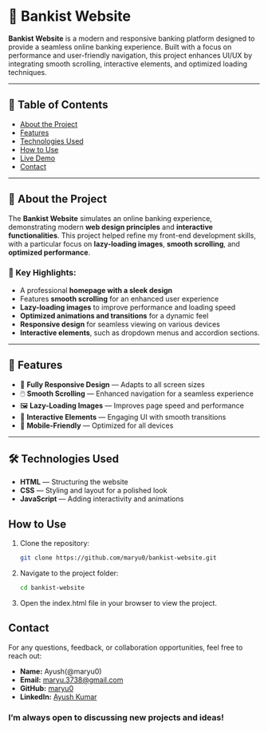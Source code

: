 # 🏦 Bankist Website

**Bankist Website** is a modern and responsive banking platform designed to provide a seamless online banking experience. Built with a focus on performance and user-friendly navigation, this project enhances UI/UX by integrating smooth scrolling, interactive elements, and optimized loading techniques.

---

## 📌 Table of Contents

- [About the Project](#about-the-project)
- [Features](#features)
- [Technologies Used](#technologies-used)
- [How to Use](#how-to-use)
- [Live Demo](#live-demo)
- [Contact](#contact)

---

## 📝 About the Project

The **Bankist Website** simulates an online banking experience, demonstrating modern **web design principles** and **interactive functionalities**. This project helped refine my front-end development skills, with a particular focus on **lazy-loading images**, **smooth scrolling**, and **optimized performance**.

### 🔹 Key Highlights:

- A professional **homepage with a sleek design**
- Features **smooth scrolling** for an enhanced user experience
- **Lazy-loading images** to improve performance and loading speed
- **Optimized animations and transitions** for a dynamic feel
- **Responsive design** for seamless viewing on various devices
- **Interactive elements**, such as dropdown menus and accordion sections.

---

## 🚀 Features

- 🌟 **Fully Responsive Design** — Adapts to all screen sizes
- 🖱️ **Smooth Scrolling** — Enhanced navigation for a seamless experience
- 🖼️ **Lazy-Loading Images** — Improves page speed and performance
- 🔄 **Interactive Elements** — Engaging UI with smooth transitions
- 📱 **Mobile-Friendly** — Optimized for all devices

---

## 🛠️ Technologies Used

- **HTML** — Structuring the website
- **CSS** — Styling and layout for a polished look
- **JavaScript** — Adding interactivity and animations

## How to Use

1. Clone the repository:
   ```bash
   git clone https://github.com/maryu0/bankist-website.git
   ```
2. Navigate to the project folder:
   ```bash
   cd bankist-website
   ```
3. Open the index.html file in your browser to view the project.

## Contact

For any questions, feedback, or collaboration opportunities, feel free to reach out:

- **Name:** Ayush(@maryu0)
- **Email:** [maryu.3738@gmail.com](mailto:maryu.3738@gmail.com)
- **GitHub:** [maryu0](https://github.com/maryu0)
- **LinkedIn:** [Ayush Kumar](https://www.linkedin.com/in/ayush-kumar-ab8a3a2ab/)

### I’m always open to discussing new projects and ideas!
